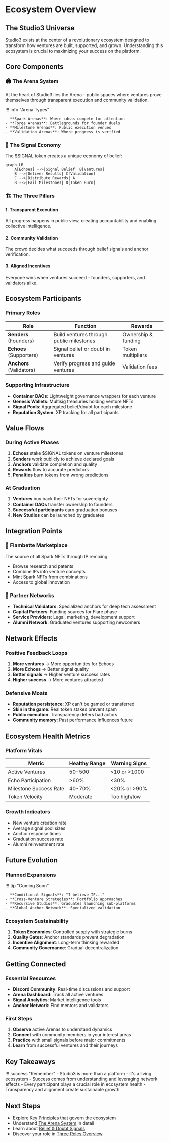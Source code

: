 # Ecosystem Overview

## The Studio3 Universe

Studio3 exists at the center of a revolutionary ecosystem designed to transform how ventures are built, supported, and grown. Understanding this ecosystem is crucial to maximizing your success on the platform.

## Core Components

### 🏟️ The Arena System

At the heart of Studio3 lies the Arena - public spaces where ventures prove themselves through transparent execution and community validation.

!!! info "Arena Types"

    - **Spark Arenas**: Where ideas compete for attention
    - **Forge Arenas**: Battlegrounds for founder duels
    - **Milestone Arenas**: Public execution venues
    - **Validation Arenas**: Where progress is verified

### 📡 The Signal Economy

The $SIGNAL token creates a unique economy of belief:

```mermaid
graph LR
    A[Echoes] -->|Signal Belief| B[Ventures]
    B -->|Deliver Results| C[Validation]
    C -->|Distribute Rewards| A
    B -->|Fail Milestones| D[Token Burn]
```

### 🏗️ The Three Pillars

<div class="grid cards">
    <div class="card">
        <h4>1. Transparent Execution</h4>
        <p>All progress happens in public view, creating accountability and enabling collective intelligence.</p>
    </div>
    <div class="card">
        <h4>2. Community Validation</h4>
        <p>The crowd decides what succeeds through belief signals and anchor verification.</p>
    </div>
    <div class="card">
        <h4>3. Aligned Incentives</h4>
        <p>Everyone wins when ventures succeed - founders, supporters, and validators alike.</p>
    </div>
</div>

## Ecosystem Participants

### Primary Roles

| Role | Function | Rewards |
|------|----------|----------|
| **Senders** (Founders) | Build ventures through public milestones | Ownership & funding |
|**Echoes** (Supporters) | Signal belief or doubt in ventures | Token multipliers |
|**Anchors** (Validators) | Verify progress and guide ventures | Validation fees |

### Supporting Infrastructure

- **Container DAOs**:
  Lightweight governance wrappers for each venture
- **Genesis Wallets**:
  Multisig treasuries holding venture NFTs
- **Signal Pools**:
  Aggregated belief/doubt for each milestone
- **Reputation System**:
  XP tracking for all participants

## Value Flows

### During Active Phases

1. **Echoes** stake $SIGNAL tokens on venture milestones
2. **Senders** work publicly to achieve declared goals
3. **Anchors** validate completion and quality
4. **Rewards** flow to accurate predictors
5. **Penalties** burn tokens from wrong predictions

### At Graduation

1. **Ventures** buy back their NFTs for sovereignty
2. **Container DAOs** transfer ownership to founders
3. **Successful participants** earn graduation bonuses
4. **New Studios** can be launched by graduates

## Integration Points

### 🎨 Flambette Marketplace

The source of all Spark NFTs through IP remixing:

- Browse research and patents
- Combine IPs into venture concepts
- Mint Spark NFTs from combinations
- Access to global innovation

### 🤝 Partner Networks

- **Technical Validators**:
  Specialized anchors for deep tech assessment
- **Capital Partners**:
  Funding sources for Flare phase
- **Service Providers**:
  Legal, marketing, development support
- **Alumni Network**:
  Graduated ventures supporting newcomers

## Network Effects

### Positive Feedback Loops

1. **More ventures** → More opportunities for Echoes
2. **More Echoes** → Better signal quality
3. **Better signals** → Higher venture success rates
4. **Higher success** → More ventures attracted

### Defensive Moats

- **Reputation persistence**:
  XP can't be gamed or transferred
- **Skin in the game**:
  Real token stakes prevent spam
- **Public execution**:
  Transparency deters bad actors
- **Community memory**:
  Past performance influences future

## Ecosystem Health Metrics

### Platform Vitals

| Metric | Healthy Range | Warning Signs |
|--------|---------------|---------------|
| Active Ventures | 50-500 | <10 or >1000 |
| Echo Participation | >60% | <30% |
| Milestone Success Rate | 40-70% | <20% or >90% |
| Token Velocity | Moderate | Too high/low |

### Growth Indicators

- New venture creation rate
- Average signal pool sizes
- Anchor response times
- Graduation success rate
- Alumni reinvestment rate

## Future Evolution

### Planned Expansions

!!! tip "Coming Soon"

    - **Conditional Signals**: "I believe IF..."
    - **Cross-Venture Strategies**: Portfolio approaches
    - **Recursive Studios**: Graduates launching sub-platforms
    - **Global Anchor Network**: Specialized validation

### Ecosystem Sustainability

1. **Token Economics**: Controlled supply with strategic burns
2. **Quality Gates**: Anchor standards prevent degradation
3. **Incentive Alignment**: Long-term thinking rewarded
4. **Community Governance**: Gradual decentralization

## Getting Connected

### Essential Resources

- **Discord Community**: Real-time discussions and support
- **Arena Dashboard**: Track all active ventures
- **Signal Analytics**: Market intelligence tools
- **Anchor Network**: Find mentors and validators

### First Steps

1. **Observe** active Arenas to understand dynamics
2. **Connect** with community members in your interest areas
3. **Practice** with small signals before major commitments
4. **Learn** from successful ventures and their journeys

## Key Takeaways

!!! success "Remember"
    - Studio3 is more than a platform - it's a living ecosystem
    - Success comes from understanding and leveraging network effects
    - Every participant plays a crucial role in ecosystem health
    - Transparency and alignment create sustainable growth

## Next Steps

- Explore [Key Principles](key-principles.md) that govern the ecosystem
- Understand [The Arena System](arena-system.md) in detail
- Learn about [Belief & Doubt Signals](belief-signals.md)
- Discover your role in [Three Roles Overview](roles-overview.md)